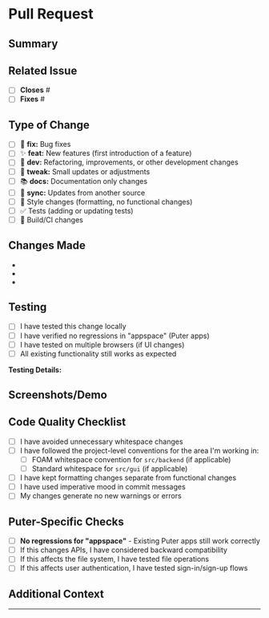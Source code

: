 # Pull Request

## Summary
<!-- Provide a brief description of what this PR does -->


## Related Issue
<!-- If you're closing an issue, please reference that issue in the PR description using "Closes #123" or "Fixes #123" -->
<!-- This helps us track progress and automatically close issues when PRs are merged -->

- [ ] **Closes** #
- [ ] **Fixes** #

## Type of Change
<!-- Check the type that best describes your changes -->
- [ ] 🐛 **fix:** Bug fixes
- [ ] ✨ **feat:** New features (first introduction of a feature)
- [ ] 🔧 **dev:** Refactoring, improvements, or other development changes
- [ ] 🔄 **tweak:** Small updates or adjustments
- [ ] 📚 **docs:** Documentation only changes
- [ ] 🔄 **sync:** Updates from another source
- [ ] 🎨 Style changes (formatting, no functional changes)
- [ ] ✅ Tests (adding or updating tests)
- [ ] 🔧 Build/CI changes

## Changes Made
<!-- Describe your changes in detail using imperative mood (e.g., "Add user authentication", "Fix file upload bug") -->
- 
- 
- 

## Testing
<!-- Describe how you tested your changes -->
- [ ] I have tested this change locally
- [ ] I have verified no regressions in "appspace" (Puter apps)
- [ ] I have tested on multiple browsers (if UI changes)
- [ ] All existing functionality still works as expected

**Testing Details:**
<!-- Describe what you tested and the results -->


## Screenshots/Demo
<!-- If this affects the UI, please provide screenshots or a demo -->
<!-- You can drag and drop images or GIFs directly here -->


## Code Quality Checklist
- [ ] I have avoided unnecessary whitespace changes
- [ ] I have followed the project-level conventions for the area I'm working in:
  - [ ] FOAM whitespace convention for `src/backend` (if applicable)
  - [ ] Standard whitespace for `src/gui` (if applicable)
- [ ] I have kept formatting changes separate from functional changes
- [ ] I have used imperative mood in commit messages
- [ ] My changes generate no new warnings or errors

## Puter-Specific Checks
- [ ] **No regressions for "appspace"** - Existing Puter apps still work correctly
- [ ] If this changes APIs, I have considered backward compatibility
- [ ] If this affects the file system, I have tested file operations
- [ ] If this affects user authentication, I have tested sign-in/sign-up flows

## Additional Context
<!-- Add any other context about the pull request here -->
<!-- Include: motivation, alternative approaches considered, potential risks, follow-up work needed -->


<!-- ## For First-Time Contributors -->
<!-- If this is your first contribution, welcome! 🎉 -->
<!-- A bot will automatically comment with a link to sign our CLA (Contribution License Agreement) -->
<!-- Don't worry - it's a standard process and can be completed electronically -->

---
<!--
Thank you for contributing to Puter! 🚀
Your contribution helps build the future of web-based operating systems.

Questions? Reach out on:
- Discord: https://discord.com/invite/PQcx7Teh8u
- Reddit: https://www.reddit.com/r/Puter/
- Email: support@puter.com
-->